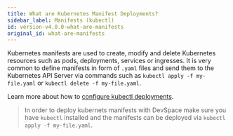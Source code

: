 ```yaml
---
title: What are Kubernetes Manifest Deployments?
sidebar_label: Manifests (kubectl)
id: version-v4.0.0-what-are-manifests
original_id: what-are-manifests
---
```


Kubernetes manifests are used to create, modify and delete Kubernetes resources such as pods, deployments, services or ingresses. It is very common to define manifests in form of `.yaml` files and send them to the Kubernetes API Server via commands such as `kubectl apply -f my-file.yaml` or `kubectl delete -f my-file.yaml`.

Learn more about how to [configure kubectl deployments](../../../cli/deployment/kubernetes-manifests/configuration/overview-specification). 

> In order to deploy kubernets manifests with DevSpace make sure you have `kubectl` installed and the manifests can be deployed via `kubectl apply -f my-file.yaml`.
